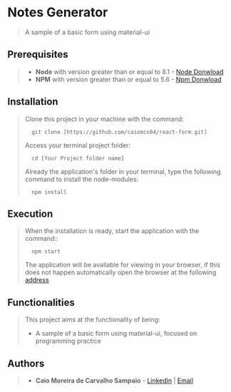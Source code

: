 
# Notes Generator

>A sample of a basic form using material-ui

## Prerequisites

> - **Node** with version greater than or equal to 8.1 - [Node Donwload](https://nodejs.org/pt-br/download/)
> - **NPM**  with version greater than or equal to 5.6 - [Npm Donwload](https://www.npmjs.com/package/download)

## Installation

> Clone this project in your machine with the command:
> ```
> 	git clone [https://github.com/caiomcs04/react-form.git]
> ```
>Access your terminal project folder:
> ```
> 	cd [Your Project folder name]
> ```
> Already the application's folder in your terminal, type the following command to install the node-modules:
> ```
> 	npm install
> ```

## Execution

>  When the installation is ready, start the application with the command::
> ```
> 	npm start
> ```
> The application will be available for viewing in your browser,
> if this does not happen automatically open the browser at the following [address](http://localhost:3000/)

## Functionalities

> This project aims at the functionality of being: 
> - A sample of a basic form using material-ui, focused on programming practice

## Authors

> - **Caio Moreira de Carvalho Sampaio** - [Linkedin](https://www.linkedin.com/in/caio-sampaio-b02a3669/) | [Email](caio6c@yahoo.com.br)
